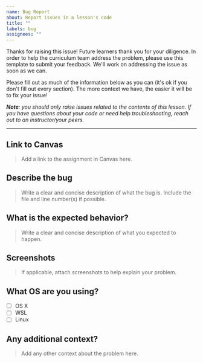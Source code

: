 ```yaml
---
name: Bug Report
about: Report issues in a lesson's code
title: ""
labels: bug
assignees: ""
---
```


Thanks for raising this issue! Future learners thank you for your diligence. In
order to help the curriculum team address the problem, please use this template
to submit your feedback. We'll work on addressing the issue as soon as we can.

Please fill out as much of the information below as you can (it's ok if you
don't fill out every section). The more context we have, the easier it will be
to fix your issue!

_**Note**: you should only raise issues related to the contents of this lesson.
If you have questions about your code or need help troubleshooting, reach out to
an instructor/your peers._

---

## Link to Canvas

> Add a link to the assignment in Canvas here.

## Describe the bug

> Write a clear and concise description of what the bug is. Include the file and
> line number(s) if possible.

## What is the expected behavior?

> Write a clear and concise description of what you expected to happen.

## Screenshots

> If applicable, attach screenshots to help explain your problem.

## What OS are you using?

- [ ] OS X
- [ ] WSL
- [ ] Linux

## Any additional context?

> Add any other context about the problem here.
